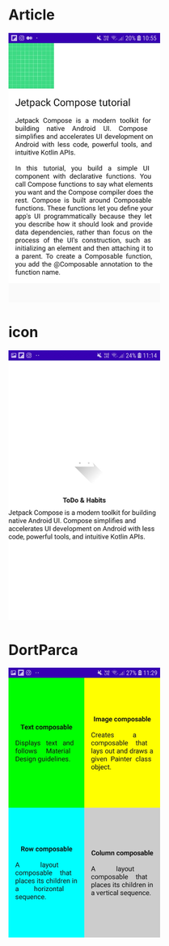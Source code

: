 # Article
<img src="images/article.jpg" width="300" />

# icon
<img src="images/icon.jpg" width="300" />

# DortParca
<img src="images/dortparca.jpg" width="300" />
